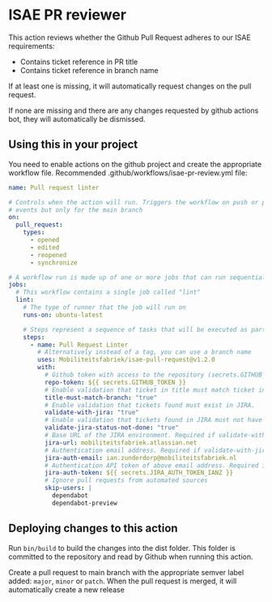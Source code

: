 # ISAE PR reviewer

This action reviews whether the Github Pull Request adheres to our ISAE requirements:

* Contains ticket reference in PR title
* Contains ticket reference in branch name

If at least one is missing, it will automatically request changes on the pull request.

If none are missing and there are any changes requested by github actions bot, they will automatically be dismissed.

## Using this in your project

You need to enable actions on the github project and create the appropriate workflow file.
Recommended .github/workflows/isae-pr-review.yml file:

```yaml
name: Pull request linter

# Controls when the action will run. Triggers the workflow on push or pull request
# events but only for the main branch
on:
  pull_request:
    types: 
      - opened
      - edited
      - reopened
      - synchronize

# A workflow run is made up of one or more jobs that can run sequentially or in parallel
jobs:
  # This workflow contains a single job called "lint"
  lint:
    # The type of runner that the job will run on
    runs-on: ubuntu-latest

    # Steps represent a sequence of tasks that will be executed as part of the job
    steps:
      - name: Pull Request Linter
        # Alternatively instead of a tag, you can use a branch name
        uses: Mobiliteitsfabriek/isae-pull-request@v1.2.0
        with:
          # Github token with access to the repository (secrets.GITHUB_TOKEN). Always required
          repo-token: ${{ secrets.GITHUB_TOKEN }}
          # Enable validation that ticket in title must match ticket in branch.
          title-must-match-branch: "true"
          # Enable validation that tickets found must exist in JIRA.
          validate-with-jira: "true"
          # Enable validation that tickets found in JIRA must not have status category "done". Requires validate-with-jira.
          validate-jira-status-not-done: "true"
          # Base URL of the JIRA environment. Required if validate-with-jira is enabled.
          jira-url: mobiliteitsfabriek.atlassian.net
          # Authentication email address. Required if validate-with-jira is enabled.
          jira-auth-email: ian.zunderdorp@mobiliteitsfabriek.nl
          # Authentication API token of above email address. Required if validate-with-jira is enabled. Use secret!
          jira-auth-token: ${{ secrets.JIRA_AUTH_TOKEN_IANZ }}
          # Ignore pull requests from automated sources
          skip-users: |
            dependabot
            dependabot-preview
```

## Deploying changes to this action

Run `bin/build` to build the changes into the dist folder. This folder is committed to the repository and read by
Github when running this action.

Create a pull request to main branch with the appropriate semver label added: `major`, `minor` or `patch`.
When the pull request is merged, it will automatically create a new release
